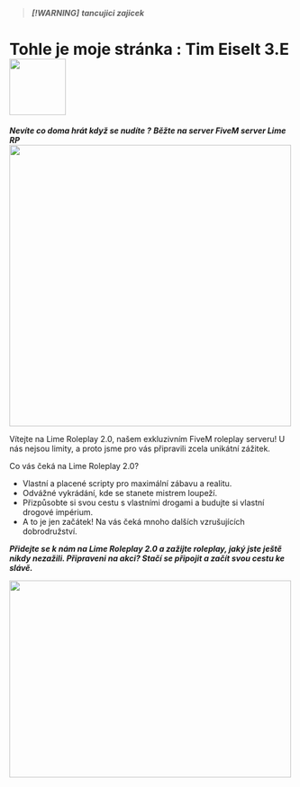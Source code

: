 > ***[!WARNING]***
> ***tancujici zajicek***

# Tohle je moje stránka : Tim Eiselt 3.E <img src="https://media.discordapp.net/attachments/995477056425054230/999842645176234034/ezgif-4-04488ff962.gif" width="100" height="100" />

***Nevíte co doma hrát když se nudíte ?***
***Běžte na server FiveM server Lime RP***
<img src="https://lmrp.eu/wp-content/uploads/2023/08/cropped-lajm_auto_x2-transformed-removebg-preview-1.png" width="500" height="500" />

Vítejte na Lime Roleplay 2.0, našem exkluzivním FiveM roleplay serveru! U nás nejsou limity, a proto jsme pro vás připravili zcela unikátní zážitek.

Co vás čeká na Lime Roleplay 2.0?

- Vlastní a placené scripty pro maximální zábavu a realitu.
- Odvážné vykrádání, kde se stanete mistrem loupeží.
- Přizpůsobte si svou cestu s vlastními drogami a budujte si vlastní drogové impérium.
- A to je jen začátek! Na vás čeká mnoho dalších vzrušujících dobrodružství.

***Přidejte se k nám na Lime Roleplay 2.0 a zažijte roleplay, jaký jste ještě nikdy nezažili. Připraveni na akci? Stačí se připojit a začít svou cestu ke slávě.***

<img src="https://media.tenor.com/UTV00sszZWIAAAAM/meme-approved-meme.gif" width="500" height="350" />
